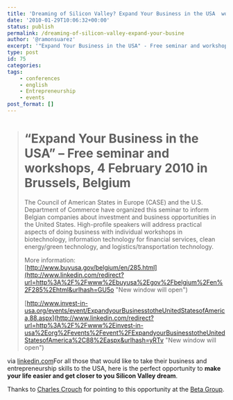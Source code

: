 ```yaml
---
title: 'Dreaming of Silicon Valley? Expand Your Business in the USA  workshop in Brussels'
date: '2010-01-29T10:06:32+00:00'
status: publish
permalink: /dreaming-of-silicon-valley-expand-your-busine
author: '@ramonsuarez'
excerpt: '"Expand Your Business in the USA" - Free seminar and workshops, 4 February 2010 in Brussels, Belgium The Council of American States in Europe (CASE) and the U.S. Department of Commerce have organized this seminar to inform Belgian companies about ...'
type: post
id: 75
categories:
tags:
    - conferences
    - english
    - Entrepreneurship
    - events
post_format: []
---
```

> # “Expand Your Business in the USA” – Free seminar and workshops, 4 February 2010 in Brussels, Belgium
> 
>  The Council of American States in Europe (CASE) and the U.S. Department of Commerce have organized this seminar to inform Belgian companies about investment and business opportunities in the United States. High-profile speakers will address practical aspects of doing business with individual workshops in biotechnology, information technology for financial services, clean energy/green technology, and logistics/transportation technology.
> 
> More information:  
>  [http://www.buyusa.gov/belgium/en/285.html](http://www.linkedin.com/redirect?url=http%3A%2F%2Fwww%2Ebuyusa%2Egov%2Fbelgium%2Fen%2F285%2Ehtml&urlhash=GU5o "New window will open")
> 
>  [http://www.invest-in-usa.org/events/event/ExpandyourBusinesstotheUnitedStatesofAmerica,88.aspx](http://www.linkedin.com/redirect?url=http%3A%2F%2Fwww%2Einvest-in-usa%2Eorg%2Fevents%2Fevent%2FExpandyourBusinesstotheUnitedStatesofAmerica%2C88%2Easpx&urlhash=yRTv "New window will open")

via [linkedin.com](http://www.linkedin.com/groupAnswers?viewQuestionAndAnswers=&discussionID=12741155&gid=87954&trk=EML_anet_qa_ttle-0Pt79xs2RVr6JBpnsJt7dBpSBA)For all those that would like to take their business and entrepreneurship skills to the USA, here is the perfect opportunity to **make your life easier and get closer to you Silicon Valley dream**.

Thanks to [Charles Crouch](http://www.linkedin.com/profile?viewProfile=&key=899018&authToken=uhzN&authType=name) for pointing to this opportunity at the [Beta Group](http://www.betagroup.be).

